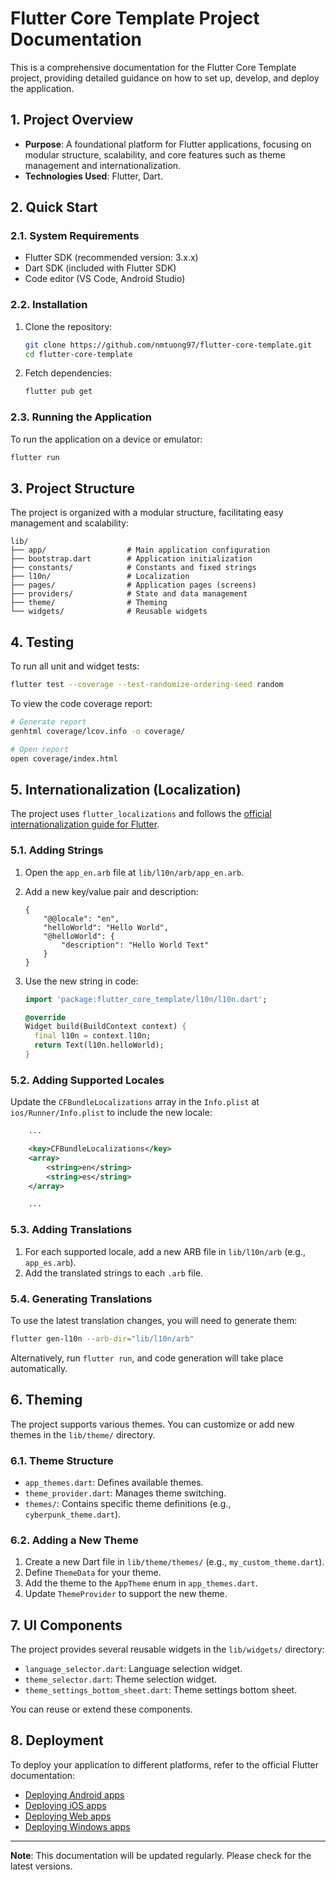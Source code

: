 # Flutter Core Template Project Documentation

This is a comprehensive documentation for the Flutter Core Template project, providing detailed guidance on how to set up, develop, and deploy the application.

## 1. Project Overview

-   **Purpose**: A foundational platform for Flutter applications, focusing on modular structure, scalability, and core features such as theme management and internationalization.
-   **Technologies Used**: Flutter, Dart.

## 2. Quick Start

### 2.1. System Requirements

-   Flutter SDK (recommended version: 3.x.x)
-   Dart SDK (included with Flutter SDK)
-   Code editor (VS Code, Android Studio)

### 2.2. Installation

1.  Clone the repository:

    ```bash
    git clone https://github.com/nmtuong97/flutter-core-template.git
    cd flutter-core-template
    ```

2.  Fetch dependencies:

    ```bash
    flutter pub get
    ```

### 2.3. Running the Application

To run the application on a device or emulator:

```bash
flutter run
```

## 3. Project Structure

The project is organized with a modular structure, facilitating easy management and scalability:

```
lib/
├── app/                  # Main application configuration
├── bootstrap.dart        # Application initialization
├── constants/            # Constants and fixed strings
├── l10n/                 # Localization
├── pages/                # Application pages (screens)
├── providers/            # State and data management
├── theme/                # Theming
└── widgets/              # Reusable widgets
```

## 4. Testing

To run all unit and widget tests:

```bash
flutter test --coverage --test-randomize-ordering-seed random
```

To view the code coverage report:

```bash
# Generate report
genhtml coverage/lcov.info -o coverage/

# Open report
open coverage/index.html
```

## 5. Internationalization (Localization)

The project uses `flutter_localizations` and follows the [official internationalization guide for Flutter](https://flutter.dev/docs/development/accessibility-and-localization/internationalization).

### 5.1. Adding Strings

1.  Open the `app_en.arb` file at `lib/l10n/arb/app_en.arb`.
2.  Add a new key/value pair and description:

    ```arb
    {
        "@@locale": "en",
        "helloWorld": "Hello World",
        "@helloWorld": {
            "description": "Hello World Text"
        }
    }
    ```

3.  Use the new string in code:

    ```dart
    import 'package:flutter_core_template/l10n/l10n.dart';

    @override
    Widget build(BuildContext context) {
      final l10n = context.l10n;
      return Text(l10n.helloWorld);
    }
    ```

### 5.2. Adding Supported Locales

Update the `CFBundleLocalizations` array in the `Info.plist` at `ios/Runner/Info.plist` to include the new locale:

```xml
    ...

    <key>CFBundleLocalizations</key>
	<array>
		<string>en</string>
		<string>es</string>
	</array>

    ...
```

### 5.3. Adding Translations

1.  For each supported locale, add a new ARB file in `lib/l10n/arb` (e.g., `app_es.arb`).
2.  Add the translated strings to each `.arb` file.

### 5.4. Generating Translations

To use the latest translation changes, you will need to generate them:

```bash
flutter gen-l10n --arb-dir="lib/l10n/arb"
```

Alternatively, run `flutter run`, and code generation will take place automatically.

## 6. Theming

The project supports various themes. You can customize or add new themes in the `lib/theme/` directory.

### 6.1. Theme Structure

-   `app_themes.dart`: Defines available themes.
-   `theme_provider.dart`: Manages theme switching.
-   `themes/`: Contains specific theme definitions (e.g., `cyberpunk_theme.dart`).

### 6.2. Adding a New Theme

1.  Create a new Dart file in `lib/theme/themes/` (e.g., `my_custom_theme.dart`).
2.  Define `ThemeData` for your theme.
3.  Add the theme to the `AppTheme` enum in `app_themes.dart`.
4.  Update `ThemeProvider` to support the new theme.

## 7. UI Components

The project provides several reusable widgets in the `lib/widgets/` directory:

-   `language_selector.dart`: Language selection widget.
-   `theme_selector.dart`: Theme selection widget.
-   `theme_settings_bottom_sheet.dart`: Theme settings bottom sheet.

You can reuse or extend these components.

## 8. Deployment

To deploy your application to different platforms, refer to the official Flutter documentation:

-   [Deploying Android apps](https://docs.flutter.dev/deployment/android)
-   [Deploying iOS apps](https://docs.flutter.dev/deployment/ios)
-   [Deploying Web apps](https://docs.flutter.dev/deployment/web)
-   [Deploying Windows apps](https://docs.flutter.dev/deployment/windows)

---

**Note**: This documentation will be updated regularly. Please check for the latest versions.